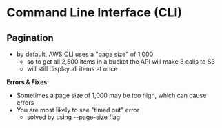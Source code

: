 # Command Line Interface (CLI)

## Pagination

- by default, AWS CLI uses a "page size" of 1,000
  - so to get all 2,500 items in a bucket the API will make 3 calls to S3
  - will still display all items at once

**Errors & Fixes:**

- Sometimes a page size of 1,000 may be too high, which can cause errors
- You are most likely to see "timed out" error
  - solved by using --page-size flag
